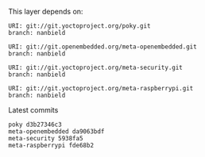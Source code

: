 This layer depends on:

    URI: git://git.yoctoproject.org/poky.git
    branch: nanbield

    URI: git://git.openembedded.org/meta-openembedded.git
    branch: nanbield

    URI: git://git.yoctoproject.org/meta-security.git
    branch: nanbield

    URI: git://git.yoctoproject.org/meta-raspberrypi.git
    branch: nanbield

Latest commits

    poky d3b27346c3
    meta-openembedded da9063bdf
    meta-security 5938fa5
    meta-raspberrypi fde68b2
